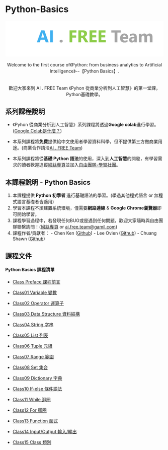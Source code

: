 # Python-Basics
![人工智慧 - 自由團隊](https://raw.githubusercontent.com/chenkenanalytic/img/master/af/aifreeteam.png)
<center>Welcome to the first course of《Python: from business analytics to Artificial Intelligence》--【Python Basics】.</center>
<br><br>
<center>歡迎大家來到 AI . FREE Team 《Pyhon 從商業分析到人工智慧》的第一堂課，Python基礎教學。 </center>

## 系列課程說明
 - 《Pyhon 從商業分析到人工智慧》系列課程將透過<b>Google colab</b>進行學習。(<a href="https://colab.research.google.com">Google Colab是什麼？</a>)

 - 本系列課程將<b>免費</b>提供給中文使用者學習資料科學，但不提供第三方做商業用途。(商業合作請洽<a href="mailto:ai.free.team@gamil.com">AI . FREE Team</a>)
 
 - 本系列課程將從<b>基礎 Python 語法</b>的使用，深入到<b>人工智慧</b>的開發，有學習需求的讀者歡迎追蹤<a href="https://www.facebook.com/AI.Free.Team/">紛絲專頁</a>並加入<a href="https://www.facebook.com/groups/AI.Free.Community/">自由團隊-學習社團</a>。

## 本課程說明 - Python Basics
1. 本課程提供<b> Python 初學者 </b>進行基礎語法的學習。(學過其他程式語言 or 無程式語言基礎者皆適用)
2. 學習本課程不須建置系統環境，僅需要<b>網路連線</b> & <b>Google Chrome瀏覽器</b>即可開始學習。
3. 課程學習過程中，若發現任何BUG或是遇到任何問題，歡迎大家隨時與自由團隊聯繫詢問！(<a href="https://www.facebook.com/AI.Free.Team/">紛絲專頁</a> or <a href="mailto:ai.free.team@gamil.com">ai.free.team@gamil.com</a>)
4. 課程作者/貢獻者：
<span> - Chen Ken (<a href="https://github.com/chenkenanalytic">Github</a>) </span>
<span> - Lee Ovien (<a href="https://github.com/1105104230">Github</a>) </span>
<span> - Chuang Shawn (<a href="https://github.com/1105104205">Github</a>) </span>

## 課程文件

#### Python Basics 課程清單
- <a href="https://colab.research.google.com/github/AI-FREE-Team/Python-Basics/blob/master/documents/Class%20Preface.ipynb">Class Preface 課程前言</a>

- <a href="https://colab.research.google.com/github/AI-FREE-Team/Python-Basics/blob/master/documents/Class01%20Variable.ipynb">Class01 Variable 變數</a>

- <a href="https://colab.research.google.com/github/AI-FREE-Team/Python-Basics/blob/master/documents/Class02%20Operator.ipynb">Class02 Operator 運算子</a>

- <a href="https://colab.research.google.com/github/AI-FREE-Team/Python-Basics/blob/master/documents/Class03%20Data%20Structure.ipynb">Class03 Data Structure 資料結構</a>

- <a href="https://colab.research.google.com/github/AI-FREE-Team/Python-Basics/blob/master/documents/Class04%20String.ipynb">Class04 String 字串</a>

- <a href="https://colab.research.google.com/github/AI-FREE-Team/Python-Basics/blob/master/documents/Class05%20List.ipynb">Class05 List 列表</a>

- <a href="https://colab.research.google.com/github/AI-FREE-Team/Python-Basics/blob/master/documents/Class06%20Tuple.ipynb">Class06 Tuple 元組</a>

- <a href="https://colab.research.google.com/github/AI-FREE-Team/Python-Basics/blob/master/documents/Class07%20Range.ipynb">Class07 Range 範圍</a>

- <a href="https://colab.research.google.com/github/AI-FREE-Team/Python-Basics/blob/master/documents/Class08%20Set.ipynb">Class08 Set 集合</a>

- <a href="https://colab.research.google.com/github/AI-FREE-Team/Python-Basics/blob/master/documents/Class09%20Dictionary.ipynb">Class09 Dictionary 字典</a>

- <a href="https://colab.research.google.com/github/AI-FREE-Team/Python-Basics/blob/master/documents/Class10%20If-else.ipynb">Class10 If-else 條件語法</a>

- <a href="https://colab.research.google.com/github/AI-FREE-Team/Python-Basics/blob/master/documents/Class11%20While-loop.ipynb">Class11 While 迴圈</a>

- <a href="https://colab.research.google.com/github/AI-FREE-Team/Python-Basics/blob/master/documents/Class12%20For-loop.ipynb">Class12 For 迴圈</a>

- <a href="https://colab.research.google.com/github/AI-FREE-Team/Python-Basics/blob/master/documents/Class13%20Function.ipynb">Class13 Function 函式</a>

- <a href="https://colab.research.google.com/github/AI-FREE-Team/Python-Basics/blob/master/documents/Class14%20Input-output.ipynb">Class14 Input/Output 輸入/輸出</a>

- <a href="https://colab.research.google.com/github/AI-FREE-Team/Python-Basics/blob/master/documents/Class15%20Class.ipynb">Class15 Class 類別</a>
